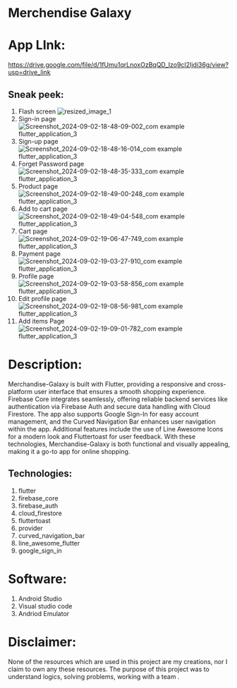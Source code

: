 # Merchendise Galaxy

# App LInk:

https://drive.google.com/file/d/1fUmu1qrLnoxOzBqQD_Izo9cI2Ijdi36g/view?usp=drive_link

## Sneak peek:
 1. Flash screen
![resized_image_1](https://github.com/user-attachments/assets/bbbc8ffa-2cc6-4ec0-814e-36dfb976022b)
 2. Sign-in page
![Screenshot_2024-09-02-18-48-09-002_com example flutter_application_3](https://github.com/user-attachments/assets/f126377b-f0a7-46b7-97a9-dd6b051f488b)
 3. Sign-up page
![Screenshot_2024-09-02-18-48-16-014_com example flutter_application_3](https://github.com/user-attachments/assets/59d5c92b-17fa-451c-b176-0e88a6a56f8c)
 4. Forget Password page
![Screenshot_2024-09-02-18-48-35-333_com example flutter_application_3](https://github.com/user-attachments/assets/41d2d2e3-8b70-4ae6-b8da-35ac03750e19)
 5. Product page
![Screenshot_2024-09-02-18-49-00-248_com example flutter_application_3](https://github.com/user-attachments/assets/98968e55-ca1b-4ffc-b35b-f2db2b953f2c)
 6. Add to cart page 
![Screenshot_2024-09-02-18-49-04-548_com example flutter_application_3](https://github.com/user-attachments/assets/d7510de0-2905-416f-a843-ee57cce51f91)
 7. Cart page
![Screenshot_2024-09-02-19-06-47-749_com example flutter_application_3](https://github.com/user-attachments/assets/fc90def8-93dd-4ca5-98e0-2d104b63306d)
 8. Payment page
![Screenshot_2024-09-02-19-03-27-910_com example flutter_application_3](https://github.com/user-attachments/assets/4e89ee23-b7c6-4e6f-9bcb-4a35fb65f6b5)
 10. Profile page
![Screenshot_2024-09-02-19-03-58-856_com example flutter_application_3](https://github.com/user-attachments/assets/5c05d9cb-c85b-4d40-84f0-c3188ac8633f)
 12. Edit profile page
![Screenshot_2024-09-02-19-08-56-981_com example flutter_application_3](https://github.com/user-attachments/assets/dfeebdcb-edf1-4c59-b9b7-45ee4ca43d34)
 13. Add items Page
![Screenshot_2024-09-02-19-09-01-782_com example flutter_application_3](https://github.com/user-attachments/assets/b78de1bf-d9ff-4155-81e6-33cbdbd4dbd7)


# Description:
Merchandise-Galaxy is built with Flutter, providing a responsive and cross-platform user interface that ensures a smooth shopping experience. Firebase Core integrates seamlessly, offering reliable backend services like authentication via Firebase Auth and secure data handling with Cloud Firestore. The app also supports Google Sign-In for easy account management, and the Curved Navigation Bar enhances user navigation within the app. Additional features include the use of Line Awesome Icons for a modern look and Fluttertoast for user feedback. With these technologies, Merchandise-Galaxy is both functional and visually appealing, making it a go-to app for online shopping.

## Technologies:
 1. flutter
 2. firebase_core
 3. firebase_auth
 4. cloud_firestore
 5. fluttertoast
 6. provider
 7. curved_navigation_bar
 8. line_awesome_flutter
 9. google_sign_in
     
# Software:
1. Android Studio
2. Visual studio code
3. Andriod Emulator
# Disclaimer:
None of the resources which are used in this project are my creations, nor I claim to own any these resources.
The purpose of this project was to understand logics, solving problems, working with a team .
